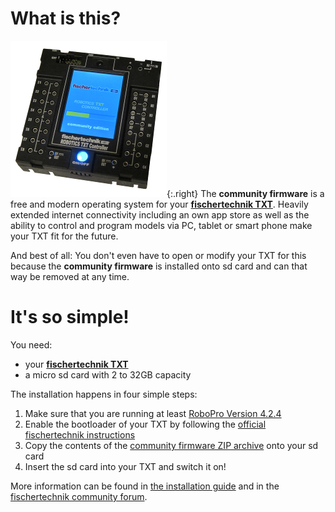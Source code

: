 # What is this?

![fischertechnik TXT](../media/booting-CFW.png){:.right}
The **community firmware** is a free and modern operating system for your [**fischertechnik TXT**](https://www.fischertechnik.de/en/products/playing/robotics/522429-robotics-txt-controller). Heavily extended internet connectivity including an own app store as well as the ability to control and program models via PC, tablet or smart phone make your TXT fit for the future.

And best of all: You don't even have to open or modify your TXT for this because the **community firmware** is installed onto sd card and can that way be removed at any time.

# It's so simple!

You need:
* your [**fischertechnik TXT**](https://www.fischertechnik.de/en/products/playing/robotics/522429-robotics-txt-controller)
* a micro sd card with 2 to 32GB capacity

The installation happens in four simple steps:

1. Make sure that you are running at least [RoboPro Version 4.2.4](http://www.fischertechnik.de/ResourceImage.aspx?raid=10274)
1. Enable the bootloader of your TXT by following the [official fischertechnik instructions](https://www.fischertechnik.de/-/media/fischertechnik/fite/service/downloads/robotics/txt-controller/documents/activation_bootloaders_english.ashx)
1. Copy the contents of the [community firmware ZIP archive](https://github.com/ftCommunity/ftcommunity-TXT/releases/download/v0.9.3/ftcommunity-txt-0.9.3.zip) onto your sd card
1. Insert the sd card into your TXT and switch it on!

More information can be found in [the installation guide](getting-started/installation.html) and in the [fischertechnik community forum](https://forum.ftcommunity.de/viewforum.php?f=33).
